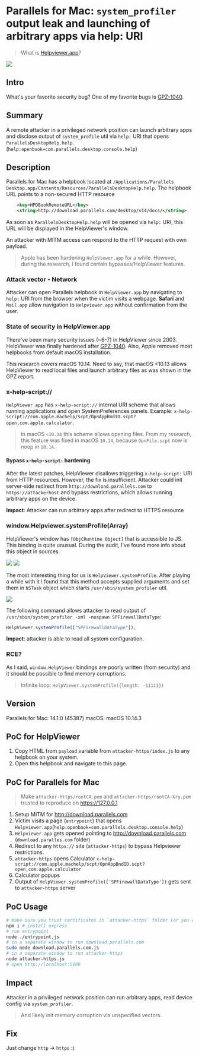 # Parallels for Mac: `system_profiler` output leak and launching of arbitrary apps via help: URI

> What is [Helpviewer.app](https://en.wikipedia.org/wiki/Apple_Help_Viewer)?

<img src="./assets/parallels-helpviewer-firewall.gif" />

## Intro

What's your favorite security bug?
One of my favorite bugs is [GPZ-1040](https://bugs.chromium.org/p/project-zero/issues/detail?id=1040).

## Summary

A remote attacker in a privileged network position can launch arbitrary apps and disclose output of `system_profile` util via `help:` URI that opens `ParallelsDesktopHelp.help`. (`help:openbook=com.parallels.desktop.console.help`)

## Description

Parallels for Mac has a helpbook located at `/Applications/Parallels Desktop.app/Contents/Resources/ParallelsDesktopHelp.help`.
The helpbook URL points to a non-secured HTTP resource

```xml
	<key>HPDBookRemoteURL</key>
	<string>http://download.parallels.com/desktop/v14/docs/</string>
```

As soon as `ParallelsDesktopHelp.help` will be opened via `help:` URI, this URL will be displayed in the HelpViewer's window.

An attacker with MITM access can respond to the HTTP request with own payload.

> Apple has been hardening `HelpViewer.app` for a while. However, during the research, I found certain bypasses/HelpViewer features.

### Attack vector - Network

Attacker can open Parallels helpbook in `HelpViewer.app` by navigating to `help:` URI from the browser when the victim visits a webpage. **Safari** and `Mail.app` allow navigation to `Helpviewer.app` without confirmation from the user.

### State of security in HelpViewer.app

There've been many security issues (~6-7) in HelpViewer since 2003.
HelpViewer was finally hardened after [GPZ-1040](https://bugs.chromium.org/p/project-zero/issues/detail?id=1040).
Also, Apple removed most helpbooks from default macOS installation.

This research covers macOS 10.14.
Need to say, that macOS <10.13 allows HelpViewer to read local files and launch arbitrary files as was shown in the GPZ report.

### x-help-script://

`HelpViewer.app` has `x-help-script://` internal URI scheme that allows running applications and open SystemPreferences panels.
Example: `x-help-script://com.apple.machelp/scpt/OpnAppBndID.scpt?open,com.apple.calculator`.

> In macOS `<10.14` this scheme allows opening files. From my research, this feature was fixed in macOS `10.14`, because `OpnFile.scpt` now is noop in `10.14`.

#### Bypass `x-help-script:` hardening

After the latest patches, HelpViewer disallows triggering `x-help-script:` URI from HTTP resources.
However, the fix is insufficient. Attacker could init server-side redirect from `http://download.parallels.com` to `https://attackerhost` and bypass restrictions, which allows running arbitrary apps on the device.

**Impact**: Attacker can run arbitrary apps after redirect to HTTPS resource

### window.Helpviewer.systemProfile(Array)

HelpViewer's window has `[ObjCRuntime Object]` that is accessible to JS.
This binding is quite unusual. During the audit, I've found more info about this object in sources.

<img src="./assets/HelpViewerObjC1.png">
<img src="./assets/HelpViewerObjC2.png">

The most interesting thing for us is `HelpViewer.systemProfile`.
After playing a while with it I found that this method accepts supplied arguments and set them in `NSTask` object which starts `/usr/sbin/system_profiler` util.

<img src="./assets/system_profile_decompiled.png">

The following command allows attacker to read output of `/usr/sbin/system_profiler -xml -nospawn SPFirewallDataType`:

```js
HelpViewer.systemProfile(["SPFirewallDataType"]);
```

**Impact**: attacker is able to read all system configuration.

### RCE?

As I said, `window.HelpViewer` bindings are poorly written (from security) and it should be possible to find memory corruptions.

> Infinite loop: `HelpViewer.systemProfile({length: -11111})`

## Version

Parallels for Mac: 14.1.0 (45387)
macOS: macOS 10.14.3

## PoC for HelpViewer

1. Copy HTML from `payload` variable from `attacker-https/index.js` to any helpbook on your system.
2. Open this helpbook and navigate to this page.

## PoC for Parallels for Mac

> Make `attacker-https/rootCA.pem` and `attacker-https/rootCA-kry.pem` trusted to reproduce on https://127.0.0.1

1. Setup MITM for http://download.parallels.com
2. Victim visits a page (`entrypoint`) that opens `Helpviewer.app`(`help:openbook=com.parallels.desktop.console.help`)
3. `Helpviewer.app` gets opened pointing to http://download.parallels.com (`download.paralles.com` folder)
4. Redirect to any `https://` site (`attacker-https`) to bypass Helpviewer restrictions.
5. `attacker-https` opens Calculator `x-help-script://com.apple.machelp/scpt/OpnAppBndID.scpt?open,com.apple.calculator`
6. Calculator popups
7. Output of `HelpViewer.systemProfile(['SPFirewallDataType'])` gets sent to `attacker-https` server

## PoC Usage

```sh
# make sure you trust certificates in `attacker-https` folder (or you can setup a remote https:// resource)
npm i # install express
# run entrypoint
node ./entrypoint.js
# in a separate window to run download.parallels.com
sudo node download.parallels.com.js
# in a separate window to run attacker-https
node attacker-https.js
# open http://localhost:5000
```

## Impact

Attacker in a privileged network position can run arbitrary apps, read device config via `system_profiler`.

> And likely init memory corruption via unspecified vectors.

## Fix

Just change `http` -> `https` :)
